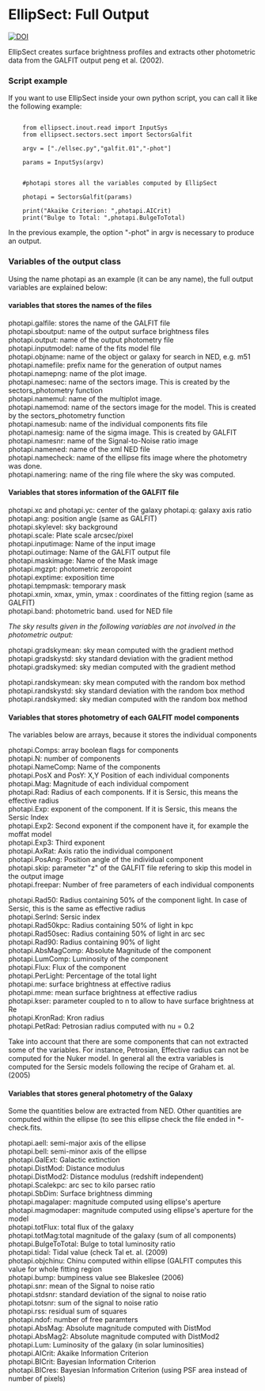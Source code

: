# **EllipSect: Full Output**

[![DOI](https://zenodo.org/badge/282223217.svg)](https://zenodo.org/badge/latestdoi/282223217)

EllipSect creates surface brightness profiles and extracts 
other photometric data from the GALFIT output peng et al. (2002). 

### **Script example**

If you want to use EllipSect inside your own 
python script, you can call it like the following example:

```

    from ellipsect.inout.read import InputSys
    from ellipsect.sectors.sect import SectorsGalfit

    argv = ["./ellsec.py","galfit.01","-phot"]

    params = InputSys(argv)


    #photapi stores all the variables computed by EllipSect

    photapi = SectorsGalfit(params)

    print("Akaike Criterion: ",photapi.AICrit)
    print("Bulge to Total: ",photapi.BulgeToTotal)

```

  In the previous example, the option "-phot" in argv 
  is necessary to produce an output. 


### **Variables of the output class**

  Using the name photapi as an example (it can be any name), 
  the full output variables are explained below: 


#### **variables that stores the names of the files** 

  photapi.galfile: stores the name of the GALFIT file  
  photapi.sboutput: name of the output surface brightness files   
  photapi.output: name of the output photometry file   
  photapi.inputmodel: name of the fits model file   
  photapi.objname: name of the object or galaxy for search in NED, e.g. m51   
  photapi.namefile: prefix name for the generation of output names    
  photapi.namepng: name of the plot image.   
  photapi.namesec: name of the sectors image. This is created by the sectors_photometry function  
  photapi.namemul: name of the multiplot image.    
  photapi.namemod: name of the sectors image for the model. This is created by the sectors_photometry function   
  photapi.namesub: name of the individual components fits file     
  photapi.namesig: name of the sigma image. This is created by GALFIT    
  photapi.namesnr: name of the Signal-to-Noise ratio image   
  photapi.namened: name of the xml NED file   
  photapi.namecheck: name of the ellipse fits image where the photometry was done.  
  photapi.namering: name of the ring file where the sky was computed.    
  

#### **Variables that stores information of the GALFIT file** 

  photapi.xc and photapi.yc: center of the galaxy
  photapi.q: galaxy axis ratio         
  photapi.ang: position angle (same as GALFIT)   
  photapi.skylevel: sky background  
  photapi.scale: Plate scale arcsec/pixel   
  photapi.inputimage: Name of the input image  
  photapi.outimage: Name of the GALFIT output file   
  photapi.maskimage: Name of the Mask image   
  photapi.mgzpt: photometric zeropoint  
  photapi.exptime: exposition time   
  photapi.tempmask: temporary mask   
  photapi.xmin, xmax, ymin, ymax : coordinates of the fitting region (same as GALFIT)   
  photapi.band: photometric band. used for NED file  

  *The sky results given in the following variables are not involved in
  the photometric output:*

  photapi.gradskymean: sky mean computed with the gradient method  
  photapi.gradskystd: sky standard deviation with the gradient method  
  photapi.gradskymed: sky median computed with the gradient method   

  photapi.randskymean: sky mean computed with the random box method   
  photapi.randskystd: sky standard deviation with the random box method      
  photapi.randskymed: sky median computed with the random box method 


#### **Variables that stores photometry of each GALFIT model components** 

  The variables below are arrays, because it stores the individual components

  photapi.Comps: array boolean flags for components  
  photapi.N: number of components  
  photapi.NameComp: Name of the components      
  photapi.PosX and PosY: X,Y Position of each individual components    
  photapi.Mag: Magnitude of each individual compoment   
  photapi.Rad: Radius of each components. If it is Sersic, this means the effective radius    
  photapi.Exp: exponent of the component. If it is Sersic, this means the Sersic Index   
  photapi.Exp2: Second exponent if the component have it, for example the moffat model  
  photapi.Exp3: Third exponent  
  photapi.AxRat: Axis ratio the individual component   
  photapi.PosAng: Position angle of the individual component   
  photapi.skip: parameter "z" of the GALFIT file refering to skip this model in the output image   
  photapi.freepar: Number of free parameters of each individual components   

  
  photapi.Rad50: Radius containing 50% of the component light. In case of Sersic, this is the same  as effective radius   
  photapi.SerInd: Sersic index  
  photapi.Rad50kpc: Radius containing 50% of light in kpc  
  photapi.Rad50sec: Radius containing 50% of light in arc sec    
  photapi.Rad90: Radius containing 90% of light    
  photapi.AbsMagComp: Absolute Magnitude of the component   
  photapi.LumComp: Luminosity of the component    
  photapi.Flux: Flux of the component    
  photapi.PerLight: Percentage of the total light     
  photapi.me: surface brightness at effective radius   
  photapi.mme: mean surface brightness at effective radius    
  photapi.kser: parameter coupled to n to allow to have surface brightness at Re    
  photapi.KronRad: Kron radius    
  photapi.PetRad: Petrosian radius computed with nu = 0.2    


Take into account that there are some components that can not extracted 
some of the variables. For instance, Petrosian, Effective radius can not 
be computed for the Nuker model. In general all the extra variables is computed
for the Sersic models following the recipe of Graham et. al. (2005)


#### **Variables that stores general photometry of the Galaxy** 

Some the quantities below are extracted from NED. Other quantities 
are computed within the ellipse (to see this ellipse check the file 
ended in \*-check.fits.

  photapi.aell: semi-major axis of the ellipse   
  photapi.bell: semi-minor axis of the ellipse   
  photapi.GalExt: Galactic extinction    
  photapi.DistMod: Distance modulus   
  photapi.DistMod2: Distance modulus (redshift independent)   
  photapi.Scalekpc: arc sec to kilo parsec ratio   
  photapi.SbDim: Surface brightness dimming   
  photapi.magalaper: magnitude computed using ellipse's aperture   
  photapi.magmodaper: magnitude computed using ellipse's aperture for the model    
  photapi.totFlux: total flux of the galaxy   
  photapi.totMag:total magnitude of the galaxy (sum of all components)   
  photapi.BulgeToTotal: Bulge to total luminosity ratio    
  photapi.tidal: Tidal value (check Tal et. al. (2009)    
  photapi.objchinu: Chinu computed within ellipse (GALFIT computes this value for whole fitting region     
  photapi.bump: bumpiness value see Blakeslee (2006)   
  photapi.snr: mean of the Signal to noise ratio   
  photapi.stdsnr: standard deviation of the signal to noise ratio   
  photapi.totsnr: sum of the signal to noise ratio    
  photapi.rss: residual sum of squares     
  photapi.ndof: number of free paramters    
  photapi.AbsMag: Absolute magnitude computed with DistMod    
  photapi.AbsMag2: Absolute magnitude computed with DistMod2     
  photapi.Lum: Luminosity of the galaxy (in solar luminosities)    
  photapi.AICrit: Akaike Information Criterion   
  photapi.BICrit: Bayesian Information Criterion  
  photapi.BICres: Bayesian Information Criterion (using PSF area instead of number of pixels)   


  









